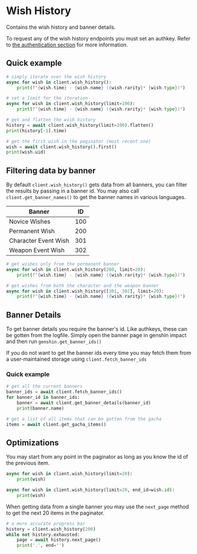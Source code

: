 # Wish History

Contains the wish history and banner details.

To request any of the wish history endpoints you must set an authkey. Refer to [the authentication section](authentication.md) for more information.

## Quick example

```py
# simply iterate over the wish history
async for wish in client.wish_history():
    print(f"{wish.time} - {wish.name} ({wish.rarity}* {wish.type})")

# set a limit for the iteration
async for wish in client.wish_history(limit=100):
    print(f"{wish.time} - {wish.name} ({wish.rarity}* {wish.type})")

# get and flatten the wish history
history = await client.wish_history(limit=100).flatten()
print(history[-1].time)

# get the first wish in the paginator (most recent one)
wish = await client.wish_history().first()
print(wish.uid)
```

## Filtering data by banner

By default `client.wish_history()` gets data from all banners, you can filter the results by passing in a banner id. You may also call `client.get_banner_names()` to get the banner names in various languages.

| Banner               | ID  |
| -------------------- | --- |
| Novice Wishes        | 100 |
| Permanent Wish       | 200 |
| Character Event Wish | 301 |
| Weapon Event Wish    | 302 |

```py
# get wishes only from the permanent banner
async for wish in client.wish_history(200, limit=20):
    print(f"{wish.time} - {wish.name} ({wish.rarity}* {wish.type})")

# get wishes from both the character and the weapon banner
async for wish in client.wish_history([301, 302], limit=20):
    print(f"{wish.time} - {wish.name} ({wish.rarity}* {wish.type})")
```

## Banner Details

To get banner details you require the banner's id. Like authkeys, these can be gotten from the logfile. Simply open the banner page in genshin impact and then run `genshin.get_banner_ids()`

If you do not want to get the banner ids every time you may fetch them from a user-maintained storage using `client.fetch_banner_ids`

### Quick example

```py
# get all the current banners
banner_ids = await client.fetch_banner_ids()
for banner_id in banner_ids:
    banner = await client.get_banner_details(banner_id)
    print(banner.name)
```
```py
# get a list of all items that can be gotten from the gacha
items = await client.get_gacha_items()
```

## Optimizations

You may start from any point in the paginator as long as you know the id of the previous item.
```py
async for wish in client.wish_history(limit=20):
    print(wish)

async for wish in client.wish_history(limit=20, end_id=wish.id):
    print(wish)
```


When getting data from a single banner you may use the `next_page` method to get the next 20 items in the paginator.
```py
# a more accurate progress bar
history = client.wish_history(200)
while not history.exhausted:
    page = await history.next_page()
    print('.', end='')
```
